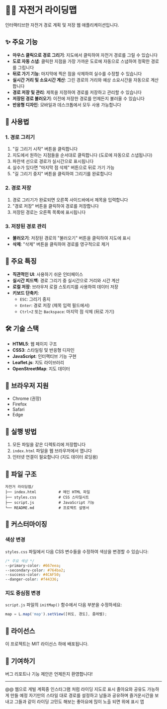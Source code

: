# 🚴‍♂️ 자전거 라이딩맵

인터랙티브한 자전거 경로 계획 및 저장 웹 애플리케이션입니다.

## ✨ 주요 기능

- **마우스 클릭으로 경로 그리기**: 지도에서 클릭하여 자전거 경로를 그릴 수 있습니다
- **도로 자동 스냅**: 클릭한 지점을 가장 가까운 도로에 자동으로 스냅하여 정확한 경로를 그립니다
- **뒤로 가기 기능**: 마지막에 찍은 점을 삭제하여 실수를 수정할 수 있습니다
- **실시간 거리 및 소요시간 계산**: 그린 경로의 거리와 예상 소요시간을 자동으로 계산합니다
- **경로 저장 및 관리**: 제목을 지정하여 경로를 저장하고 관리할 수 있습니다
- **저장된 경로 불러오기**: 이전에 저장한 경로를 언제든지 불러올 수 있습니다
- **반응형 디자인**: 모바일과 데스크톱에서 모두 사용 가능합니다

## 🚀 사용법

### 1. 경로 그리기
1. "길 그리기 시작" 버튼을 클릭합니다
2. 지도에서 원하는 지점들을 순서대로 클릭합니다 (도로에 자동으로 스냅됩니다)
3. 파란색 선으로 경로가 실시간으로 표시됩니다
4. 실수가 있다면 "마지막 점 삭제" 버튼으로 뒤로 가기 가능
5. "길 그리기 중지" 버튼을 클릭하여 그리기를 완료합니다

### 2. 경로 저장
1. 경로 그리기가 완료되면 오른쪽 사이드바에서 제목을 입력합니다
2. "경로 저장" 버튼을 클릭하여 경로를 저장합니다
3. 저장된 경로는 오른쪽 목록에 표시됩니다

### 3. 저장된 경로 관리
- **불러오기**: 저장된 경로의 "불러오기" 버튼을 클릭하여 지도에 표시
- **삭제**: "삭제" 버튼을 클릭하여 경로를 영구적으로 제거

## 🎯 주요 특징

- **직관적인 UI**: 사용하기 쉬운 인터페이스
- **실시간 피드백**: 경로 그리기 중 실시간으로 거리와 시간 계산
- **로컬 저장**: 브라우저 로컬 스토리지를 사용하여 데이터 저장
- **키보드 단축키**: 
  - `ESC`: 그리기 중지
  - `Enter`: 경로 저장 (제목 입력 필드에서)
  - `Ctrl+Z` 또는 `Backspace`: 마지막 점 삭제 (뒤로 가기)

## 🛠️ 기술 스택

- **HTML5**: 웹 페이지 구조
- **CSS3**: 스타일링 및 반응형 디자인
- **JavaScript**: 인터랙티브 기능 구현
- **Leaflet.js**: 지도 라이브러리
- **OpenStreetMap**: 지도 데이터

## 📱 브라우저 지원

- Chrome (권장)
- Firefox
- Safari
- Edge

## 🚀 실행 방법

1. 모든 파일을 같은 디렉토리에 저장합니다
2. `index.html` 파일을 웹 브라우저에서 엽니다
3. 인터넷 연결이 필요합니다 (지도 데이터 로딩용)

## 📁 파일 구조

```
자전거 라이딩맵/
├── index.html          # 메인 HTML 파일
├── styles.css          # CSS 스타일시트
├── script.js           # JavaScript 기능
└── README.md           # 프로젝트 설명서
```

## 🎨 커스터마이징

### 색상 변경
`styles.css` 파일에서 다음 CSS 변수들을 수정하여 색상을 변경할 수 있습니다:

```css
/* 주요 색상 */
--primary-color: #667eea;
--secondary-color: #764ba2;
--success-color: #4CAF50;
--danger-color: #f44336;
```

### 지도 중심점 변경
`script.js` 파일의 `initMap()` 함수에서 다음 부분을 수정하세요:

```javascript
map = L.map('map').setView([위도, 경도], 줌레벨);
```

## 📝 라이선스

이 프로젝트는 MIT 라이선스 하에 배포됩니다.

## 🤝 기여하기

버그 리포트나 기능 제안은 언제든지 환영합니다!

---

@@ 웹으로 게빌 계획중 인스타그램 처럼 라이딩 지도로 표시 졸아요와 공유도 가능하게 만들 예정 
   자기만의 스타일 대로 경로를 설정하고 남들과 공유하며 즐거운시간을 보내고 그들과 같이 라이딩 고민도 
   해보는 좋아요에 믾이 노출 되면 위에 표시 앱 
